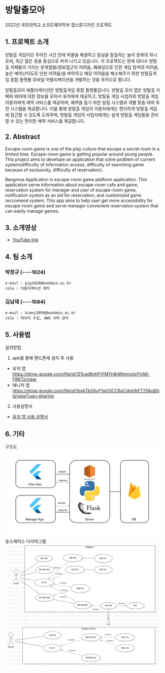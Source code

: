 # 방탈출모아
2022년 국민대학교 소프트웨어학부 캡스톤디자인 프로젝트

## 1. 프로젝트 소개
방탈출 게임이란 주어진 시간 안에 퍼즐을 해결하고 밀실을 탈출하는 놀이 문화의 하나로써, 최근 젊은 층을 중심으로 퍼져 나가고 있습니다. 이 프로젝트는 현재 대다수 방탈출 카페들이 가지는 문제점들(정보접근의 어려움, 폐쇄성으로 인한 게임 탐색의 어려움, 높은 예약난이도로 인한 어려움)을 파악하고 해당 어려움을 해소해주기 위한 방탈출게임 종합 플랫폼 모바일 어플리케이션을 개발하는 것을 목적으로 합니다.

방탈출모아 애플리케이션은 방탈출게임 종합 플랫폼입니다. 방탈출 모아 앱은 방탈출 카페와 테마에 대한 정보를 모아서 유저에게 제공하고, 방탈출 게임 사업자와 방탈출 게임 이용자에게 예약 서비스를 제공하며, 예약을 돕기 위한 알림 시스템과 개별 맞춤 테마 추천 시스템을 제공합니다. 이를 통해 방탈출 게임의 이용자에게는 편리하게 방탈출 게임에 접근할 수 있도록 도와주며, 방탈출 게임의 사업자에게는 쉽게 방탈출 게임들을 관리할 수 있는 편리한 예약 서비스를 제공합니다.

## 2. Abstract
Escape-room game is one of the play culture that escape a secret room in a limited time. Escape-room game is getting popular around young people. This project aims to develope an application that solve problem of current system(difficulty of information access, difficulty of searching game because of exclusivity, difficulty of reservation).

Bangmoa Application is escape-room game platform application. This application serve information about escape-room cafe and game, reservation system for manager and user of escape-room game, notification system as an aid for reservation, and customized game reccomend system. This app aims to help user get more accessibility for escape-room game and serve manager convenient reservation system that can easily manage games.

## 3. 소개영상
- [YouTube link](https://youtu.be/ABwturBCkWY)

## 4. 팀 소개
### **박정규** (----1624)
```
e-mail : pjg1020@kookmin.ac.kr
role : 어플리케이션 제작
```

### **김남재** (----1584)
```
e-mail : kimnj3050@kookmin.ac.kr
role : 데이터 수집, AWS 서버 관리
```

## 5. 사용법
설치방법
1. apk를 통해 핸드폰에 설치 후 사용
- 유저 앱
https://drive.google.com/file/d/121cad9ohFtYMYn8nWmmxtqYhA6-F8K7z/view
- 매니저 앱
https://drive.google.com/file/d/1bxkTbSXuY1qO3CCBxCdisVbET258uBGd/view?usp=sharing

2. 사용설명서
- [유저 앱 사용 설명서](/docs/%EB%B0%A9%ED%83%88%EC%B6%9C%EB%AA%A8%EC%95%84%20%EC%9C%A0%EC%A0%80%EC%95%B1%20%ED%8E%98%EC%9D%B4%EC%A7%80%EB%B3%84%20%EC%84%A4%EB%AA%85%EC%84%9C.pdf)


## 6. 기타
구조도
![drawing](pages_src/structure.jpg)
유스케이스 다이어그램
![drawing](pages_src/UseCaseDiagram1.png)
